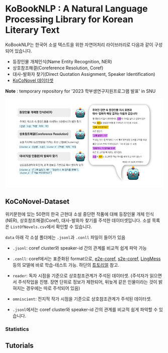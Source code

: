 # KoBookNLP : A Natural Language Processing Library for Korean Literary Text
KoBookNLP는 한국어 소설 텍스트을 위한 자연어처리 라이브러리로 다음과 같이 구성되어 있습니다.
* 등장인물 개체인식(Name Entity Recognition, NER)
* 상호참조해결(Coreference Resolution, Coref)
* 대사-발화자 찾기(Direct Quotation Assignment, Speaker Identification)
* [KoCoNovel 데이터셋](##KoCoNovel-Dataset)

**Note** : temporary repository for '2023 학부생연구지원프로그램 발표' in SNU

![Example for KoBookNLP](header.png "Example of KoBookNLP")

## KoCoNovel-Dataset
위키문헌에 있는 50편의 한국 근현대 소설 중단편 작품에 대해 등장인물 개체 인식(NER), 상호참조해결(Coref), 대사-발화자 찾기를 주석한 데이터셋입니다.
소설 목록은 `ListOfNovels.csv`에서 확인할 수 있습니다.

`data` 아래 각 소설 폴더에는 `.jsonl`과 `.conll` 파일이 들어가 있음
* `.jsonl`: coref cluster와 speaker-id 간의 관계를 비교적 쉽게 파악 가능
* `.conll`: coref에서는 표준화된 format으로, [e2e-coref](https://github.com/kentonl/e2e-coref/), [s2e-coref](https://github.com/yuvalkirstain/s2e-coref), [LingMess](https://github.com/shon-otmazgin/lingmess-coref) 등의 모델에 바로 학습-테스트 가능. 하단의 [튜토리얼](##Tutorials) 참고.


* `reader`: 독자 시점을 기준으로 상호참조관계가 주석된 데이터셋. (주석자가 읽으면서 주석작업을 진행. 장면 단위로 정보가 제한되어, 뒤늦게 같은 인물이라는 것이 밝혀지는 경우에는 따로 주석되어 있음)
* `omniscient`: 전지적 작가 시점을 기준으로 상호참조관계가 주석된 데이터셋.

* `.jsonl`에서는 coref cluster와 speaker-id 간의 관계를 비교적 쉽게 파악할 수 있습니다.

### Statistics

## Tutorials
